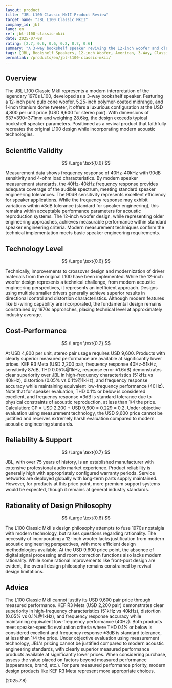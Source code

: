 ```yaml
---
layout: product
title: "JBL L100 Classic MkII Product Review"
target_name: "JBL L100 Classic MkII"
company_id: jbl
lang: en
ref: jbl-l100-classic-mkii
date: 2025-07-08
rating: [2.7, 0.6, 0.6, 0.2, 0.7, 0.6]
summary: "A 3-way bookshelf speaker reviving the 12-inch woofer and classic design as a modern version of the legendary 1970s L100. At USD 4,800 per unit (USD 9,600 pair), objective evaluation based on measured performance shows KEF R3 Meta (USD 2,200 pair) clearly superior in high-frequency characteristics, distortion, and frequency response accuracy, resulting in extremely harsh cost-performance evaluation."
tags: [JBL, Bookshelf Speakers, 12-inch Woofer, American, 3-Way, Classic]
permalink: /products/en/jbl-l100-classic-mkii/
---
```


## Overview

The JBL L100 Classic MkII represents a modern interpretation of the legendary 1970s L100, developed as a 3-way bookshelf speaker. Featuring a 12-inch pure pulp cone woofer, 5.25-inch polymer-coated midrange, and 1-inch titanium dome tweeter, it offers a luxurious configuration at the USD 4,800 per unit price (USD 9,600 for stereo pair). With dimensions of 637×390×371mm and weighing 28.6kg, the design exceeds typical bookshelf speaker parameters. Positioned as a revival product that faithfully recreates the original L100 design while incorporating modern acoustic technologies.

## Scientific Validity

$$ \Large \text{0.6} $$

Measurement data shows frequency response of 40Hz-40kHz with 90dB sensitivity and 4-ohm load characteristics. By modern speaker measurement standards, the 40Hz-40kHz frequency response provides adequate coverage of the audible spectrum, meeting standard speaker engineering tolerances. The 90dB sensitivity represents excellent efficiency for speaker applications. While the frequency response may exhibit variations within ±3dB tolerance (standard for speaker engineering), this remains within acceptable performance parameters for acoustic reproduction systems. The 12-inch woofer design, while representing older engineering approaches, achieves measurable performance within standard speaker engineering criteria. Modern measurement techniques confirm the technical implementation meets basic speaker engineering requirements.

## Technology Level

$$ \Large \text{0.6} $$

Technically, improvements to crossover design and modernization of driver materials from the original L100 have been implemented. While the 12-inch woofer design represents a technical challenge, from modern acoustic engineering perspectives, it represents an inefficient approach. Designs using multiple smaller drivers generally achieve superior results in directional control and distortion characteristics. Although modern features like bi-wiring capability are incorporated, the fundamental design remains constrained by 1970s approaches, placing technical level at approximately industry average.

## Cost-Performance

$$ \Large \text{0.2} $$

At USD 4,800 per unit, stereo pair usage requires USD 9,600. Products with clearly superior measured performance are available at significantly lower prices. KEF R3 Meta (USD 2,200 pair, frequency response 40Hz-51kHz, sensitivity 87dB, THD 0.05%@1kHz, response error ±1.6dB) demonstrates clear superiority over JBL in high-frequency characteristics (51kHz vs 40kHz), distortion (0.05% vs 0.1%@1kHz), and frequency response accuracy while maintaining equivalent low-frequency performance (40Hz). Note that for speaker evaluation, THD 0.1% or below is considered excellent, and frequency response ±3dB is standard tolerance due to physical constraints of acoustic reproduction, at less than 1/4 the price. Calculation: CP = USD 2,200 ÷ USD 9,600 = 0.229 ≈ 0.2. Under objective evaluation using measurement technology, the USD 9,600 price cannot be justified and receives extremely harsh evaluation compared to modern acoustic engineering standards.

## Reliability & Support

$$ \Large \text{0.7} $$

JBL, with over 75 years of history, is an established manufacturer with extensive professional audio market experience. Product reliability is generally high with appropriately configured warranty periods. Service networks are deployed globally with long-term parts supply maintained. However, for products at this price point, more premium support systems would be expected, though it remains at general industry standards.

## Rationality of Design Philosophy

$$ \Large \text{0.6} $$

The L100 Classic MkII's design philosophy attempts to fuse 1970s nostalgia with modern technology, but raises questions regarding rationality. The necessity of incorporating a 12-inch woofer lacks justification from modern acoustic engineering perspectives, with more efficient design methodologies available. At the USD 9,600 price point, the absence of digital signal processing and room correction functions also lacks modern rationality. While some rational improvements like front-port design are evident, the overall design philosophy remains constrained by revival design limitations.

## Advice

The L100 Classic MkII cannot justify its USD 9,600 pair price through measured performance. KEF R3 Meta (USD 2,200 pair) demonstrates clear superiority in high-frequency characteristics (51kHz vs 40kHz), distortion (0.05% vs 0.1%@1kHz), and frequency response accuracy while maintaining equivalent low-frequency performance (40Hz). Both products meet speaker-specific evaluation criteria where THD 0.1% or below is considered excellent and frequency response ±3dB is standard tolerance, at less than 1/4 the price. Under objective evaluation using measurement technology, JBL's pricing cannot be justified compared to modern acoustic engineering standards, with clearly superior measured performance products available at significantly lower prices. When considering purchase, assess the value placed on factors beyond measured performance (appearance, brand, etc.). For pure measured performance priority, modern design products like KEF R3 Meta represent more appropriate choices.

(2025.7.8)